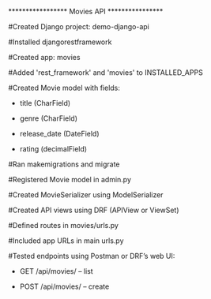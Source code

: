 ***************** Movies API ****************


#Created Django project: demo-django-api

#Installed djangorestframework

#Created app: movies

#Added 'rest_framework' and 'movies' to INSTALLED_APPS

#Created Movie model with fields:

  - title (CharField)

  - genre (CharField)

  - release_date (DateField)

  - rating (decimalField)

#Ran makemigrations and migrate

#Registered Movie model in admin.py

#Created MovieSerializer using ModelSerializer

#Created API views using DRF (APIView or ViewSet)

#Defined routes in movies/urls.py

#Included app URLs in main urls.py

#Tested endpoints using Postman or DRF’s web UI:

  - GET /api/movies/ – list

  - POST /api/movies/ – create
